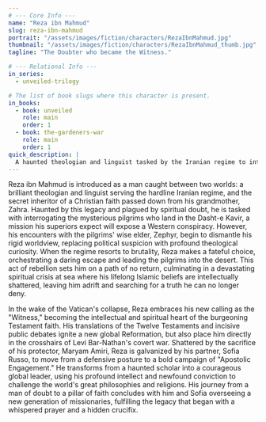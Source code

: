 ```yaml
---
# --- Core Info ---
name: "Reza ibn Mahmud"
slug: reza-ibn-mahmud
portrait: "/assets/images/fiction/characters/RezaIbnMahmud.jpg"
thumbnail: "/assets/images/fiction/characters/RezaIbnMahmud_thumb.jpg"
tagline: "The Doubter who became the Witness."

# --- Relational Info ---
in_series:
  - unveiled-trilogy

# The list of book slugs where this character is present.
in_books:
  - book: unveiled
    role: main
    order: 1
  - book: the-gardeners-war
    role: main
    order: 1
quick_description: |
  A haunted theologian and linguist tasked by the Iranian regime to interrogate the pilgrims. His journey from a man of doubt to the "Witness" and intellectual leader of the Testament faith is the spiritual core of the second and third books.
---
```

Reza ibn Mahmud is introduced as a man caught between two worlds: a brilliant theologian and linguist serving the hardline Iranian regime, and the secret inheritor of a Christian faith passed down from his grandmother, Zahra. Haunted by this legacy and plagued by spiritual doubt, he is tasked with interrogating the mysterious pilgrims who land in the Dasht-e Kavir, a mission his superiors expect will expose a Western conspiracy. However, his encounters with the pilgrims' wise elder, Zephyr, begin to dismantle his rigid worldview, replacing political suspicion with profound theological curiosity. When the regime resorts to brutality, Reza makes a fateful choice, orchestrating a daring escape and leading the pilgrims into the desert. This act of rebellion sets him on a path of no return, culminating in a devastating spiritual crisis at sea where his lifelong Islamic beliefs are intellectually shattered, leaving him adrift and searching for a truth he can no longer deny.

In the wake of the Vatican's collapse, Reza embraces his new calling as the "Witness," becoming the intellectual and spiritual heart of the burgeoning Testament faith. His translations of the Twelve Testaments and incisive public debates ignite a new global Reformation, but also place him directly in the crosshairs of Levi Bar-Nathan's covert war. Shattered by the sacrifice of his protector, Maryam Amiri, Reza is galvanized by his partner, Sofia Russo, to move from a defensive posture to a bold campaign of "Apostolic Engagement." He transforms from a haunted scholar into a courageous global leader, using his profound intellect and newfound conviction to challenge the world's great philosophies and religions. His journey from a man of doubt to a pillar of faith concludes with him and Sofia overseeing a new generation of missionaries, fulfilling the legacy that began with a whispered prayer and a hidden crucifix.
